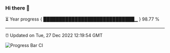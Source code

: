 ### Hi there 👋

⏳ Year progress { █████████████████████████████▁ } 98.77 %

---

⏰ Updated on Tue, 27 Dec 2022 12:19:54 GMT

![Progress Bar CI](https://github.com/liununu/liununu/workflows/Progress%20Bar%20CI/badge.svg)
